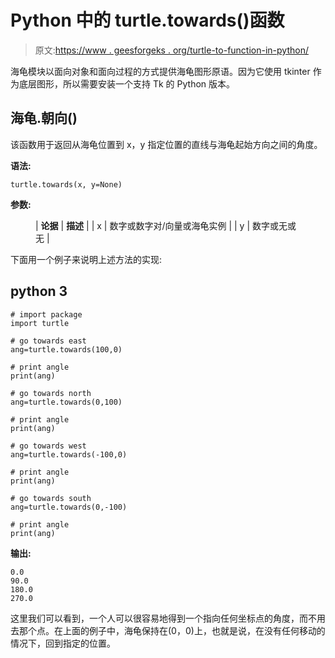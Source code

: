 # Python 中的 turtle.towards()函数

> 原文:[https://www . geesforgeks . org/turtle-to-function-in-python/](https://www.geeksforgeeks.org/turtle-towards-function-in-python/)

海龟模块以面向对象和面向过程的方式提供海龟图形原语。因为它使用 tkinter 作为底层图形，所以需要安装一个支持 Tk 的 Python 版本。

## 海龟.朝向()

该函数用于返回从海龟位置到 x，y 指定位置的直线与海龟起始方向之间的角度。

**语法:**

```
turtle.towards(x, y=None)

```

**参数:**

<figure class="table">

| **论据** | **描述** |
| x | 数字或数字对/向量或海龟实例 |
| y | 数字或无或无 |

</figure>

下面用一个例子来说明上述方法的实现:

## python 3

```
# import package
import turtle

# go towards east
ang=turtle.towards(100,0)

# print angle
print(ang)

# go towards north
ang=turtle.towards(0,100)

# print angle
print(ang)

# go towards west
ang=turtle.towards(-100,0)

# print angle
print(ang)

# go towards south
ang=turtle.towards(0,-100)

# print angle
print(ang)
```

**输出:**

```
0.0
90.0
180.0
270.0

```

这里我们可以看到，一个人可以很容易地得到一个指向任何坐标点的角度，而不用去那个点。在上面的例子中，海龟保持在(0，0)上，也就是说，在没有任何移动的情况下，回到指定的位置。